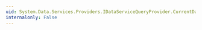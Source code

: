 ```yaml
---
uid: System.Data.Services.Providers.IDataServiceQueryProvider.CurrentDataSource
internalonly: False
---
```

